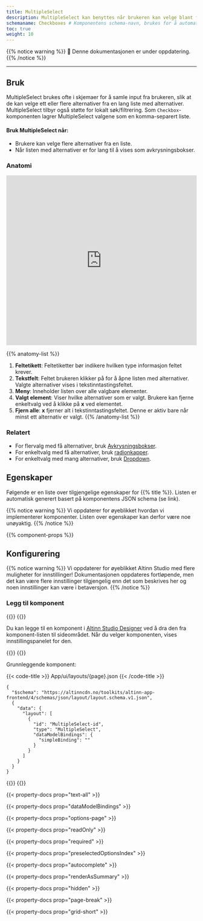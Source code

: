 ```yaml
---
title: MultipleSelect
description: MultipleSelect kan benyttes når brukeren kan velge blant flere valg
schemaname: Checkboxes # Komponentens schema-navn, brukes for å automatisk generere liste med egenskaper fra komponentens JSON schema (erstatt med riktig navn i henhold til schema)
toc: true
weight: 10
---
```



{{% notice warning %}}
🚧 Denne dokumentasjonen er under oppdatering.
{{% /notice %}}

---

## Bruk

MultipleSelect brukes ofte i skjemaer for å samle input fra brukeren,
 slik at de kan velge ett eller flere alternativer fra en lang liste med alternativer.
 MultipleSelect tilbyr også støtte for lokalt søk/filtrering.
 Som `Checkbox`-komponenten lagrer MultipleSelect valgene som en komma-separert liste.
 
 #### Bruk MultipleSelect når:
 * Brukere kan velge flere alternativer fra en liste.
 * Når listen med alternativer er for lang til å vises som avkrysningsbokser.

### Anatomi

<iframe style="border: 0px solid rgba(0, 0, 0, 0);" width="100%" height="450" src="https://embed.figma.com/proto/ycDW0BPrMDW3SKZ56de4hY/Link-fra-Figma-til-Docs?page-id=0%3A1&node-id=1-40907&viewport=-2494%2C-11061%2C1.8&scaling=contain&content-scaling=responsive&starting-point-node-id=1%3A40907&show-proto-sidebar=0&embed-host=share" allowfullscreen></iframe>

{{% anatomy-list %}}
1. **Feltetikett**: Feltetiketter bør indikere hvilken type informasjon feltet krever.
2. **Tekstfelt**: Feltet brukeren klikker på for å åpne listen med alternativer. Valgte alternativer vises i tekstinntastingsfeltet.
3. **Meny**: Inneholder listen over alle valgbare elementer.
4. **Valgt element**: Viser hvilke alternativer som er valgt. Brukere kan fjerne enkeltvalg ved å klikke på **x** ved elementet.
5. **Fjern alle**: **x** fjerner alt i tekstinntastingsfeltet. Denne er aktiv bare når minst ett alternativ er valgt.
{{% /anatomy-list %}}

<!-- 
Legg til seksjoner dersom de er relevante:

### Oppførsel

(Hvordan komponenten oppfører seg i ulike sammenhenger, f.eks. på mobil vs. desktop)

### Stil

(Visuell styling, e.g. plassering, padding, "dos and don'ts")

### Beste praksis

(Bransjestandarder, "dos and don'ts")

### Veiledning for innhold

(E.g. regler for tegnsetting, standard etiketter, etc.)

### Tilgjengelighet

(Komponent-spesifikk beste praksis for tilgjengelighet.)

### Mobil

(Hvordan implementere komponent i mobile miljøer.)

-->

### Relatert

* For flervalg med få alternativer, bruk [Avkrysningsbokser](/nb/altinn-studio/v8/reference/ux/components/checkboxes/).
* For enkeltvalg med få alternativer, bruk [radionkapper](/nb/altinn-studio/v8/reference/ux/components/radiobuttons/).
* For enkeltvalg med mang alternativer, bruk [Dropdown](/nb/altinn-studio/v8/reference/ux/components/dropdown/).

## Egenskaper

Følgende er en liste over tilgjengelige egenskaper for {{% title %}}. Listen er automatisk generert basert på komponentens JSON schema (se link).

{{% notice warning %}}
Vi oppdaterer for øyeblikket hvordan vi implementerer komponenter. Listen over egenskaper kan derfor være noe unøyaktig.
{{% /notice %}}

{{% component-props %}}

## Konfigurering

{{% notice warning %}}
Vi oppdaterer for øyeblikket Altinn Studio med flere muligheter for innstillinger!
 Dokumentasjonen oppdateres fortløpende, men det kan være flere innstillinger tilgjengelig enn det som beskrives her og noen innstillinger kan være i betaversjon.
{{% /notice %}}

### Legg til komponent

{{<content-version-selector classes="border-box">}}
{{<content-version-container version-label="Altinn Studio Designer">}}

Du kan legge til en komponent i [Altinn Studio Designer](/nb/altinn-studio/v8/getting-started/) ved å dra den fra komponent-listen til sideområdet.
Når du velger komponenten, vises innstillingspanelet for den.

{{</content-version-container>}}
{{<content-version-container version-label="Kode">}}

Grunnleggende komponent:

{{< code-title >}}
App/ui/layouts/{page}.json
{{< /code-title >}}

```json{hl_lines="6-12"}
{
  "$schema": "https://altinncdn.no/toolkits/altinn-app-frontend/4/schemas/json/layout/layout.schema.v1.json",
  {
    "data": {
      "layout": [
        {
          "id": "MultipleSelect-id",
          "type": "MultipleSelect",
          "dataModelBindings": {
            "simpleBinding": ""
          }
        }
      ]
    }
  }
}
```

{{</content-version-container>}}
{{</content-version-selector>}}

{{< property-docs prop="text-all" >}}

{{< property-docs prop="dataModelBindings" >}}

{{< property-docs prop="options-page" >}}

{{< property-docs prop="readOnly" >}}

{{< property-docs prop="required" >}}

{{< property-docs prop="preselectedOptionsIndex" >}}

{{< property-docs prop="autocomplete" >}}

{{< property-docs prop="renderAsSummary" >}}

{{< property-docs prop="hidden" >}}

{{< property-docs prop="page-break" >}}

{{< property-docs prop="grid-short" >}}

<!-- ## Eksempler -->
